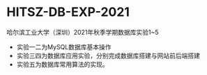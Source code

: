 # HITSZ-DB-EXP-2021
哈尔滨工业大学（深圳）2021年秋季学期数据库实验1~5
- 实验一二为MySQL数据库基本操作
- 实验三四为数据库应用实验，分别完成数据库搭建与网站前后端搭建
- 实验五为数据库常用算法的实现。
